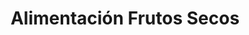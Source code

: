 ---
title: "Alimentación Frutos Secos"
url: /madrid/alimentacion-frutos-secos-calle-del-tembleque/
shop: Lebensmittel
---